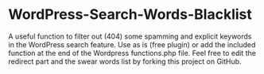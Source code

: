 # WordPress-Search-Words-Blacklist
A useful function to filter out (404) some spamming and explicit keywords in the WordPress search feature. 
Use as is (free plugin) or add the included function at the end of the Wordpress functions.php file.
Feel free to edit the redirect part and the swear words list by forking this project on GitHub.
